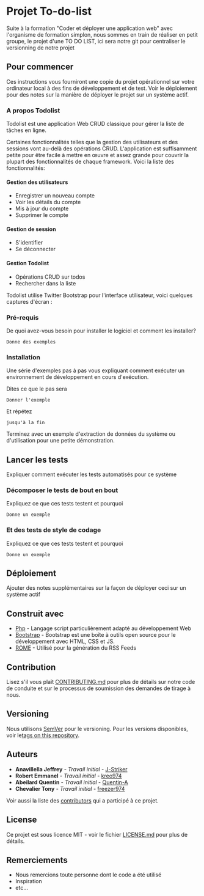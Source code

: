 # Projet To-do-list

Suite à la formation "Coder et déployer une application web" avec l'organisme de formation simplon, nous sommes en train de réaliser en petit groupe, le projet d'une TO DO LIST, ici sera notre git pour centraliser le versionning de notre projet

## Pour commencer

Ces instructions vous fourniront une copie du projet opérationnel sur votre ordinateur local à des fins de développement et de test. Voir le déploiement pour des notes sur la manière de déployer le projet sur un système actif.


### A propos Todolist

Todolist est une application Web CRUD classique pour gérer la liste de tâches en ligne.

Certaines fonctionnalités telles que la gestion des utilisateurs et des sessions vont au-delà des opérations CRUD. L'application est suffisamment petite pour être facile à mettre en œuvre et assez grande pour couvrir la plupart des fonctionnalités de chaque framework. Voici la liste des fonctionnalités:

#### Gestion des utilisateurs
* Enregistrer un nouveau compte
* Voir les détails du compte
* Mis à jour du compte
* Supprimer le compte

#### Gestion de session
* S'identifier
* Se déconnecter

#### Gestion Todolist
* Opérations CRUD sur todos
* Rechercher dans la liste

Todolist utilise Twitter Bootstrap pour l'interface utilisateur, voici quelques captures d'écran :

### Pré-requis

De quoi avez-vous besoin pour installer le logiciel et comment les installer?

```
Donne des exemples
```

### Installation

Une série d'exemples pas à pas vous expliquant comment exécuter un environnement de développement en cours d'exécution.

Dites ce que le pas sera

```
Donner l'exemple
```

Et répétez

```
jusqu'à la fin
```

Terminez avec un exemple d'extraction de données du système ou d'utilisation pour une petite démonstration.

## Lancer les tests

Expliquer comment exécuter les tests automatisés pour ce système

### Décomposer le tests de bout en bout

Expliquez ce que ces tests testent et pourquoi

```
Donne un exemple
```

### Et des tests de style de codage

Expliquez ce que ces tests testent et pourquoi

```
Donne un exemple
```

## Déploiement

Ajouter des notes supplémentaires sur la façon de déployer ceci sur un système actif

## Construit avec

* [Php](https://secure.php.net/) - Langage script particulièrement adapté au développement Web
* [Bootstrap](https://getbootstrap.com/) - Bootstrap est une boîte à outils open source pour le développement avec HTML, CSS et JS.
* [ROME](https://rometools.github.io/rome/) - Utilisé pour la génération du RSS Feeds

## Contribution


Lisez s'il vous plaît [CONTRIBUTING.md](https://gist.github.com/PurpleBooth/b24679402957c63ec426) pour plus de détails sur notre code de conduite et sur le processus de soumission des demandes de tirage à nous.

## Versioning

Nous utilisons [SemVer](http://semver.org/) pour le versioning. Pour les versions disponibles, voir le[tags on this repository](https://github.com/freezer974/todolist/tags). 

## Auteurs

* **Anavillella Jeffrey** - *Travail initial* - [J-Striker](https://github.com/J-Striker)
* **Robert Emmanel** - *Travail initial* - [kreo974](https://github.com/kreo974)
* **Abeilard Quentin** - *Travail initial* - [Quentin-A](https://github.com/Quentin-A)
* **Chevalier Tony** - *Travail initial* - [freezer974](https://github.com/freezer974)

Voir aussi la liste des [contributors](https://github.com/freezer974/todolist/graphs/contributors) qui a participé à ce projet.

## License

Ce projet est sous licence MIT - voir le fichier [LICENSE.md](LICENSE.md) pour plus de détails.

## Remerciements

* Nous remercions toute personne dont le code a été utilisé
* Inspiration
* etc…
